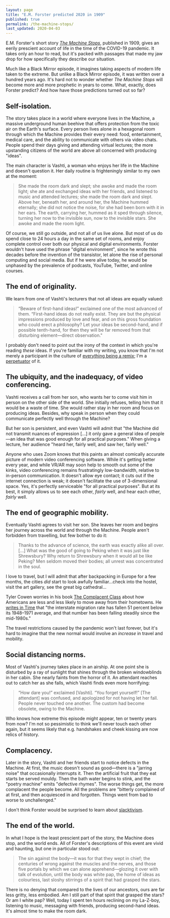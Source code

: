 ```yaml
---
layout: page
title: "E.M. Forster predicted 2020 in 1909"
published: true
permalink: /the-machine-stops/
last_updated: 2020-04-03
---
```


E.M. Forster's short story *[The Machine Stops](https://www.goodreads.com/book/show/4711854-the-machine-stops)*, published in 1909, gives an eerily prescient account of life in the time of the COVID-19 pandemic. It takes only an hour to read, but it's packed with passages that made my jaw drop for how specifically they describe our situation.

Much like a Black Mirror episode, it imagines taking aspects of modern life taken to the extreme. But unlike a Black Mirror episode, it was written over a hundred years ago. It's hard not to wonder whether *The Machine Stops* will become more and more prophetic in years to come. What, exactly, does Forster predict? And how have those predictions turned out so far?

## Self-isolation.

The story takes place in a world where everyone lives in the Machine, a massive underground human beehive that offers protection from the toxic air on the Earth's surface. Every person lives alone in a hexagonal room through which the Machine provides their every need: food, entertainment, medical care, and the ability to communicate with others via video chats. People spend their days giving and attending virtual lectures; the more upstanding citizens of the world are above all concerned with producing "ideas".

The main character is Vashti, a woman who enjoys her life in the Machine and doesn't question it. Her daily routine is frighteningly similar to my own at the moment:

> She made the room dark and slept; she awoke and made the room light; she ate and exchanged ideas with her friends, and listened to music and attended lectures; she made the room dark and slept. Above her, beneath her, and around her, the Machine hummed eternally; she did not notice the noise, for she had been born with it in her ears. The earth, carrying her, hummed as it sped through silence, turning her now to the invisible sun, now to the invisible stars. She awoke and made the room light.

Of course, we still go outside, and not all of us live alone. But most of us do spend close to 24 hours a day in the same set of rooms, and enjoy complete control over both our physical and digital environments. Forster wouldn't have used the phrase "digital environment", since he wrote this decades before the invention of the transistor, let alone the rise of personal computing and social media. But if he were alive today, he would be unphased by the prevalence of podcasts, YouTube, Twitter, and online courses.

## The end of originality.

We learn from one of Vashti's lecturers that not all ideas are equally valued:

> “Beware of first-hand ideas!” exclaimed one of the most advanced of them. “First-hand ideas do not really exist. They are but the physical impressions produced by love and fear, and on this gross foundation who could erect a philosophy? Let your ideas be second-hand, and if possible tenth-hand, for then they will be far removed from that disturbing element—direct observation."

I probably don't need to point out the irony of the context in which you're reading *these* ideas. If you're familiar with my writing, you know that I'm not merely a participant in the culture of [everything being a remix](https://www.youtube.com/watch?v=nJPERZDfyWc); I'm a [perpetuator](https://davidklaing.com/essays/covers-shouldnt-just-be-for-musicians) of it.

## The ubiquity, and the inadequacy, of video conferencing.

Vashti receives a call from her son, who wants her to come visit him in person on the other side of the world. She initially refuses, telling him that it would be a waste of time. She would rather stay in her room and focus on producing ideas. Besides, why speak in person when they could communicate perfectly well through the Machine?

But her son is persistent, and even Vashti will admit that "the Machine did not transmit nuances of expression [...] it only gave a general idea of people—an idea that was good enough for all practical purposes." When giving a lecture, her audience "heard her, fairly well, and saw her, fairly well."

Anyone who uses Zoom knows that this paints an almost comically accurate picture of modern video conferencing software. While it's getting better every year, and while VR/AR may soon help to smooth out some of the kinks, video conferencing remains frustratingly low-bandwidth, relative to in-person communication. It doesn't allow eye contact; it cuts out if the internet connection is weak; it doesn't facilitate the use of 3-dimensional space. Yes, it's perfectly serviceable "for all practical purposes". But at its best, it simply allows us to see each other, _fairly_ well, and hear each other, _fairly_ well.

## The end of geographic mobility.

Eventually Vashti agrees to visit her son. She leaves her room and begins her journey across the world and through the Machine. People aren't forbidden from travelling, but few bother to do it:

> Thanks to the advance of science, the earth was exactly alike all over. [...] What was the good of going to Peking when it was just like Shrewsbury? Why return to Shrewsbury when it would all be like Peking? Men seldom moved their bodies; all unrest was concentrated in the soul.

I love to travel, but I will admit that after backpacking in Europe for a few months, the cities *did* start to look awfully familiar...check into the hostel, visit the art gallery, see the great big cathedral...

Tyler Cowen worries in his book [The Complacent Class](https://www.amazon.com/Complacent-Class-Self-Defeating-Quest-American/dp/1250108691) about how Americans are less and less likely to move away from their hometowns. He [writes in Time](https://time.com/4677919/tyler-cowen-book/) that "the interstate migration rate has fallen 51 percent below its 1948–1971 average, and that number has been falling steadily since the mid-1980s."

The travel restrictions caused by the pandemic won't last forever, but it's hard to imagine that the new normal would involve an *increase* in travel and mobility.

## Social distancing norms.

Most of Vashti's journey takes place in an airship. At one point she is disturbed by a ray of sunlight that shines through the broken windowblinds in her cabin. She nearly faints from the horror of it. An attendant reaches out to catch her as she falls, which Vashti finds even more horrifying:

> “How dare you!” exclaimed [Vashti]. “You forget yourself!” [The attendant] was confused, and apologized for not having let her fall. People never touched one another. The custom had become obsolete, owing to the Machine.

Who knows how extreme this episode might appear, ten or twenty years from now? I'm not so pessimistic to think we'll never touch each other again, but it seems likely that e.g. handshakes and cheek kissing are now relics of history.

## Complacency.

Later in the story, Vashti and her friends start to notice defects in the Machine. At first, the music doesn't sound as good—there is a "jarring noise" that occasionally interrupts it. Then the artificial fruit that they eat starts be served mouldy. Then the bath water begins to stink, and the "poetry machine" emits "defective rhymes". The worse things get, the more complacent the people become. All the problems are "bitterly complained of at first, and then acquiesced in and forgotten. Things went from bad to worse to unchallenged."

I don't think Forster would be surprised to learn about [slacktivism](https://en.wikipedia.org/wiki/Slacktivism).

## The end of the world.

In what I hope is the least prescient part of the story, the Machine does stop, and the world ends. All of Forster's descriptions of this event are vivid and haunting, but one in particular stood out:

> The sin against the body—it was for that they wept in chief; the centuries of wrong against the muscles and the nerves, and those five portals by which we can alone apprehend—glozing it over with talk of evolution, until the body was white pap, the home of ideas as colourless, last sloshy stirrings of a spirit that had grasped the stars.

There is no denying that compared to the lives of our ancestors, ours are far less gritty, less embodied. Am I still part of that spirit that grasped the stars? Or am I white pap? Well, today I spent ten hours reclining on my La-Z-boy, listening to music, messaging with friends, producing second-hand ideas. It's almost time to make the room dark.
